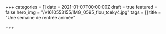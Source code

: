 +++
categories = []
date = 2021-01-07T00:00:00Z
draft = true
featured = false
hero_img = "/v1610553155/IMG_0595_flou_tceky4.jpg"
tags = []
title = "Une semaine de rentrée animée"

+++
